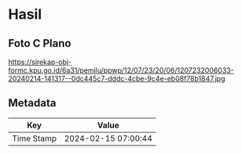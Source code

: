 # Hasil

## Foto C Plano

https://sirekap-obj-formc.kpu.go.id/6a31/pemilu/ppwp/12/07/23/20/06/1207232006033-20240214-141317--0dc445c7-dddc-4cbe-9c4e-eb08f78b1847.jpg


## Metadata

| Key        | Value               |
| ---------- | ------------------- |
| Time Stamp | 2024-02-15 07:00:44 |



